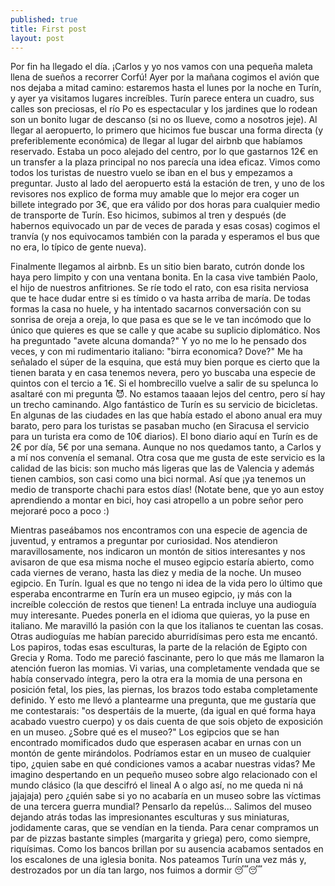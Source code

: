 ```yaml
---
published: true
title: First post
layout: post
---
```

Por fin ha llegado el día. ¡Carlos y yo nos vamos con una pequeña maleta llena de sueños a recorrer Corfú! Ayer por la mañana cogimos el avión que nos dejaba a mitad camino: estaremos hasta el lunes por la noche en Turín, y ayer ya visitamos lugares increíbles. Turín parece entera un cuadro, sus calles son preciosas, el río Po es espectacular y los jardines que lo rodean son un bonito lugar de descanso (si no os llueve, como a nosotros jeje).
 Al llegar al aeropuerto, lo primero que hicimos fue buscar una forma directa (y preferiblemente económica) de llegar al lugar del airbnb que habíamos reservado. Estaba un poco alejado del centro, por lo que gastarnos 12€ en un transfer a la plaza principal no nos parecía una idea eficaz. Vimos como todos los turistas de nuestro vuelo se iban en el bus y empezamos a preguntar. Justo al lado del aeropuerto está la estación de tren, y uno de los revisores nos explico de forma muy amable que lo mejor era coger un billete integrado por 3€, que era válido por dos horas para cualquier medio de transporte de Turín. Eso hicimos, subimos al tren y después (de habernos equivocado un par de veces de parada y esas cosas) cogimos el tranvía (y nos equivocamos también con la parada y esperamos el bus que no era, lo típico de gente nueva). 

Finalmente llegamos al airbnb. Es un sitio bien barato, cutrón donde los haya pero limpito y con una ventana bonita. En la casa vive también Paolo, el hijo de nuestros anfitriones. Se ríe todo el rato, con esa risita nerviosa que te hace dudar entre si es tímido o va hasta arriba de maría. De todas formas la casa no huele, y ha intentado sacarnos conversación con su sonrisa de oreja a oreja, lo que pasa es que se le ve tan incómodo que lo único que quieres es que se calle y que acabe su suplicio diplomático. Nos ha preguntado "avete alcuna domanda?" Y yo no me lo he pensado dos veces, y con mi rudimentario italiano: "birra economica? Dove?" Me ha señalado el súper de la esquina, que está muy bien porque es cierto que la tienen barata y en casa tenemos nevera, pero yo buscaba una especie de quintos con el tercio a 1€. Si el hombrecillo vuelve a salir de su spelunca lo asaltaré con mi pregunta 😈. 
No estamos taaaan lejos del centro, pero sí hay un trecho caminando. Algo fantástico de Turín es su servicio de bicicletas. En algunas de las ciudades en las que había estado el abono anual era muy barato, pero para los turistas se pasaban mucho (en Siracusa el servicio para un turista era como de 10€ diarios). El bono diario aquí en Turín es de 2€ por día, 5€ por una semana. Aunque no nos quedamos tanto, a Carlos y a mí nos convenía el semanal. Otra cosa que me gusta de este servicio es la calidad de las bicis: son mucho más ligeras que las de Valencia y además tienen cambios, son casi como una bici normal. Así que ¡ya tenemos un medio de transporte chachi para estos días! (Notate bene, que yo aun estoy aprendiendo a montar en bici, hoy casi atropello a un pobre señor pero mejoraré poco a poco :)
 
Mientras paseábamos nos encontramos con una especie de agencia de juventud, y entramos a preguntar por curiosidad. Nos atendieron maravillosamente, nos indicaron un montón de sitios interesantes y nos avisaron de que esa misma noche el museo egipcio estaría abierto, como cada viernes de verano, hasta las diez y media de la noche. Un museo egipcio. En Turín. Igual es que no tengo ni idea de la vida pero lo último que esperaba encontrarme en Turín era un museo egipcio, ¡y más con la increíble colección de restos que tienen! La entrada incluye una audioguía muy interesante. Puedes ponerla en el idioma que quieras, yo la puse en italiano. Me maravilló la pasión con la que los italianos te cuentan las cosas. Otras audioguías me habían parecido aburridísimas pero esta me encantó. Los papiros, todas esas esculturas, la parte de la relación de Egipto con Grecia y Roma. Todo me pareció fascinante, pero lo que más me llamaron la atención fueron las momias. Vi varias, una completamente vendada que se había conservado íntegra, pero la otra era la momia de una persona en posición fetal, los pies, las piernas, los brazos todo estaba completamente definido. Y esto me llevó a plantearme una pregunta, que me gustaría que me contestarais: "os despertáis de la muerte, (da igual en qué forma haya acabado vuestro cuerpo) y os dais cuenta de que sois objeto de exposición en un museo. ¿Sobre qué es el museo?" Los egipcios que se han encontrado momificados dudo que esperasen acabar en urnas con un montón de gente mirándolos. Podríamos estar en un museo de cualquier tipo, ¿quien sabe en qué condiciones vamos a acabar nuestras vidas? Me imagino despertando en un pequeño museo sobre algo relacionado con el mundo clásico (la que descifró el lineal A o algo así, no me queda ni ná jajajaja) pero ¿quién sabe si yo no acabaría en un museo sobre las víctimas de una tercera guerra mundial? Pensarlo da repelús... 
Salimos del museo dejando atrás todas las impresionantes esculturas y sus miniaturas, jodidamente caras, que se vendían en la tienda. Para cenar compramos un par de pizzas bastante simples (margarita y griega) pero, como siempre, riquísimas. Como los bancos brillan por su ausencia acabamos sentados en los escalones de una iglesia bonita. Nos pateamos Turín una vez más y, destrozados por un día tan largo, nos fuimos a dormir 😴😴
